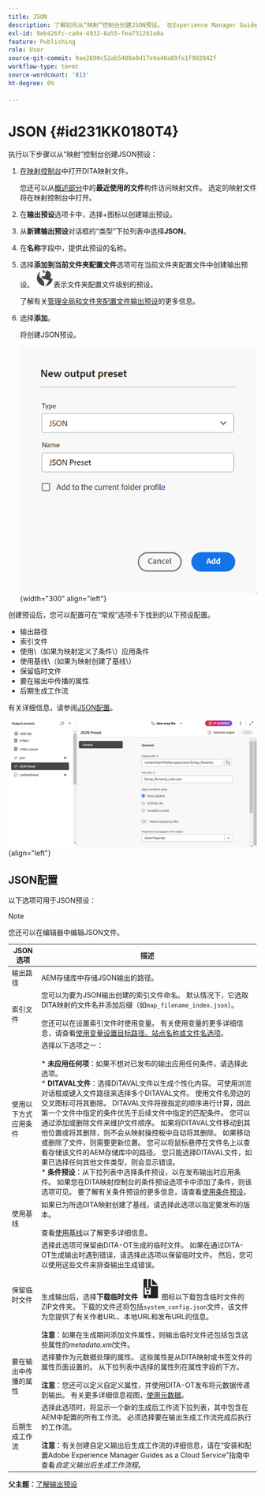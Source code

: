 ```yaml
---
title: JSON
description: 了解如何从“映射”控制台创建JSON预设。 在Experience Manager Guides中配置JSON输出预设。
exl-id: 9eb426fc-ca0a-4932-8a55-fea731281a0a
feature: Publishing
role: User
source-git-commit: 9ae2690c52ab5408a9d17e9a40a89fe1f902042f
workflow-type: tm+mt
source-wordcount: '813'
ht-degree: 0%

---
```


# JSON {#id231KK0180T4}

执行以下步骤以从“映射”控制台创建JSON预设：

1. [在映射控制台](./open-files-map-console.md)中打开DITA映射文件。

   您还可以从[概述部分](./intro-home-page.md#overview)中的&#x200B;**最近使用的文件**&#x200B;构件访问映射文件。 选定的映射文件将在映射控制台中打开。
1. 在&#x200B;**输出预设**&#x200B;选项卡中，选择+图标以创建输出预设。
1. 从&#x200B;**新建输出预设**&#x200B;对话框的“类型”下拉列表中选择&#x200B;**JSON**。
1. 在&#x200B;**名称**&#x200B;字段中，提供此预设的名称。
1. 选择&#x200B;**添加到当前文件夹配置文件**&#x200B;选项可在当前文件夹配置文件中创建输出预设。 ![文件夹配置文件图标](images/global-preset-icon.svg)表示文件夹配置文件级别的预设。

   了解有关[管理全局和文件夹配置文件输出预设](./web-editor-manage-output-presets.md)的更多信息。

1. 选择&#x200B;**添加**。

   将创建JSON预设。

   ![](images/json-preset-dialog-new.png){width="300" align="left"}

创建预设后，您可以配置可在“常规”选项卡下找到的以下预设配置。

- 输出路径
- 索引文件
- 使用\（如果为映射定义了条件\）应用条件
- 使用基线\（如果为映射创建了基线\）
- 保留临时文件
- 要在输出中传播的属性
- 后期生成工作流

有关详细信息，请参阅[JSON配置](#json-configuration)。

![](images/json-preset-config.png){align="left"}

## JSON配置

以下选项可用于JSON预设：

>[!NOTE]
>
> 您还可以在编辑器中编辑JSON文件。

| JSON选项 | 描述 |
| --- | --- |
| 输出路径 | AEM存储库中存储JSON输出的路径。 |
| 索引文件 | 您可以为要为JSON输出创建的索引文件命名。 默认情况下，它选取DITA映射的文件名并添加后缀（如`map_filename_index.json`）。<br><br>您还可以在设置索引文件时使用变量。 有关使用变量的更多详细信息，请查看[使用变量设置目标路径、站点名称或文件名选项](generate-output-use-variables.md#id18BUG70K05Z)。 |
| 使用以下方式应用条件 | 选择以下选项之一：<br><br>* **未应用任何项**：如果不想对已发布的输出应用任何条件，请选择此选项。<br>* **DITAVAL文件**：选择DITAVAL文件以生成个性化内容。 可使用浏览对话框或键入文件路径来选择多个DITAVAL文件。 使用文件名旁边的交叉图标可将其删除。 DITAVAL文件将按指定的顺序进行计算，因此第一个文件中指定的条件优先于后续文件中指定的匹配条件。 您可以通过添加或删除文件来维护文件顺序。 如果将DITAVAL文件移动到其他位置或将其删除，则不会从映射操控板中自动将其删除。 如果移动或删除了文件，则需要更新位置。 您可以将鼠标悬停在文件名上以查看存储该文件的AEM存储库中的路径。 您只能选择DITAVAL文件，如果已选择任何其他文件类型，则会显示错误。<br>* **条件预设**：从下拉列表中选择条件预设，以在发布输出时应用条件。 如果您在DITA映射控制台的条件预设选项卡中添加了条件，则该选项可见。 要了解有关条件预设的更多信息，请查看[使用条件预设](generate-output-use-condition-presets.md#id1825FL004PN)。 |
| 使用基线 | 如果已为所选DITA映射创建了基线，请选择此选项以指定要发布的版本。<br><br>查看[使用基线](generate-output-use-baseline-for-publishing.md#id1825FI0J0PF)以了解更多详细信息。 |
| 保留临时文件 | 选择此选项可保留由DITA-OT生成的临时文件。 如果在通过DITA-OT生成输出时遇到错误，请选择此选项以保留临时文件。 然后，您可以使用这些文件来排查输出生成错误。<br> <br>生成输出后，选择&#x200B;**下载临时文件** ![下载临时文件图标](images/download-temp-files-icon.svg)图标以下载包含临时文件的ZIP文件夹。 下载的文件还将包括`system_config.json`文件，该文件为您提供了有关作者URL、本地URL和发布URL的信息。<br><br> **注意**：如果在生成期间添加文件属性，则输出临时文件还包括包含这些属性的&#x200B;*metadata.xml*&#x200B;文件。 |
| 要在输出中传播的属性 | 选择要作为元数据处理的属性。 这些属性是从DITA映射或书签文件的属性页面设置的。 从下拉列表中选择的属性列在属性字段的下方。<br><br>**注意**：您还可以定义自定义属性，并使用DITA-OT发布将元数据传递到输出。 有关更多详细信息视图，[使用元数据](metadata-dita.md#id21BJ00QD0XA)。 |
| 后期生成工作流 | 选择此选项时，将显示一个新的生成后工作流下拉列表，其中包含在AEM中配置的所有工作流。 必须选择要在输出生成工作流完成后执行的工作流。<br><br>**注意**：有关创建自定义输出后生成工作流的详细信息，请在“安装和配置Adobe Experience Manager Guides as a Cloud Service”指南中查看&#x200B;_自定义输出后生成工作流程_。 |

**父主题：**&#x200B;[&#x200B;了解输出预设](generate-output-understand-presets.md)
